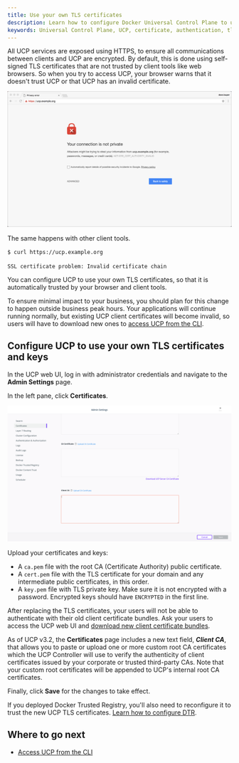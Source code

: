 ```yaml
---
title: Use your own TLS certificates
description: Learn how to configure Docker Universal Control Plane to use your own certificates.
keywords: Universal Control Plane, UCP, certificate, authentication, tls
---
```


All UCP services are exposed using HTTPS, to ensure all communications between
clients and UCP are encrypted. By default, this is done using self-signed TLS
certificates that are not trusted by client tools like web browsers. So when
you try to access UCP, your browser warns that it doesn't trust UCP or that
UCP has an invalid certificate.

![invalid certificate](../../images/use-externally-signed-certs-1.png)

The same happens with other client tools.

```none
$ curl https://ucp.example.org

SSL certificate problem: Invalid certificate chain
```

You can configure UCP to use your own TLS certificates, so that it is
automatically trusted by your browser and client tools.

To ensure minimal impact to your business, you should plan for this change to
happen outside business peak hours. Your applications will continue running
normally, but existing UCP client certificates will become invalid, so users
will have to download new ones to [access UCP from the CLI](../../user-access/cli.md).

## Configure UCP to use your own TLS certificates and keys

In the UCP web UI, log in with administrator credentials and
navigate to the **Admin Settings** page.

  In the left pane, click **Certificates**.

![](../../images/use-externally-signed-certs-2.png)

Upload your certificates and keys:

* A `ca.pem` file with the root CA (Certificate Authority) public certificate.
* A `cert.pem` file with the TLS certificate for your domain and any intermediate public
certificates, in this order.
* A `key.pem` file with TLS private key. Make sure it is not encrypted with a password.
Encrypted keys should have `ENCRYPTED` in the first line.

After replacing the TLS certificates, your users will not be able to authenticate
with their old client certificate bundles. Ask your users to access the UCP
web UI and [download new client certificate bundles](../../user-access/cli.md).

As of UCP v3.2, the **Certificates** page includes a new text field,
***Client CA***, that allows you to paste or upload one or more custom root CA certificates which the UCP Controller will use to
verify the authenticity of client certificates issued by your corporate or
trusted third-party CAs. Note that your custom root certificates will be appended to UCP's internal root CA certificates.

Finally, click **Save** for the changes to take effect.


If you deployed Docker Trusted Registry, you'll also need to reconfigure it
to trust the new UCP TLS certificates.
[Learn how to configure DTR](/reference/dtr/2.7/cli/reconfigure.md).

## Where to go next

- [Access UCP from the CLI](../../user-access/cli.md)

